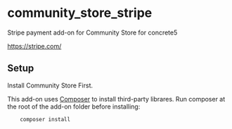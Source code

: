 # community_store_stripe
Stripe payment add-on for Community Store for concrete5

https://stripe.com/

## Setup
Install Community Store First.

This add-on uses [Composer](https://getcomposer.org/) to install third-party librares. Run composer at the root of the add-on folder before installing:

        composer install
